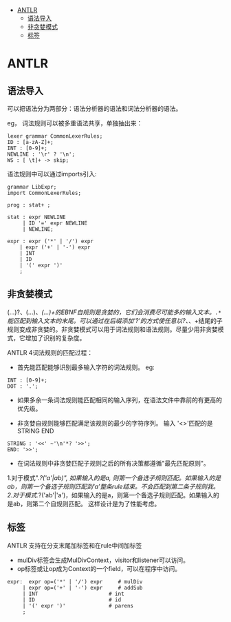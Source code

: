 
<!-- TOC -->

- [ANTLR](#antlr)
    - [语法导入](#语法导入)
    - [非贪婪模式](#非贪婪模式)
    - [标签](#标签)

<!-- /TOC -->

# ANTLR

## 语法导入
可以把语法分为两部分：语法分析器的语法和词法分析器的语法。

eg， 词法规则可以被多重语法共享，单独抽出来：
```
lexer grammar CommonLexerRules;
ID : [a-zA-Z]+;
INT : [0-9]+;
NEWLINE : '\r' ? '\n';
WS : [ \t]+ -> skip;
```

语法规则中可以通过imports引入:

```
grammar LibExpr;
import CommonLexerRules;

prog : stat+ ;

stat : expr NEWLINE
     | ID '=' expr NEWLINE
     | NEWLINE;

expr : expr ('*' | '/') expr
    | expr ('+' | '-') expr
    | INT
    | ID
    | '(' expr ')'
    ;
```

## 非贪婪模式
(...)?、(...)*、(...)+的EBNF自规则是贪婪的，它们会消费尽可能多的输入文本。`.*`能匹配到输入文本的末尾。可以通过在后缀添加'?'的方式使任意以?、*、+结尾的子规则变成非贪婪的。非贪婪模式可以用于词法规则和语法规则。尽量少用非贪婪模式，它增加了识别的复杂度。

ANTLR 4词法规则的匹配过程：

- 首先能匹配能够识别最多输入字符的词法规则。
eg:
```
INT : [0-9]+;
DOT : '.';
```
- 如果多余一条词法规则能匹配相同的输入序列，在语法文件中靠前的有更高的优先级。

- 非贪婪自规则能够匹配满足该规则的最少的字符序列。
输入 '<<foo>>'匹配的是STRING END
```
STRING : '<<' ~'\n'*? '>>';
END: '>>';
```

- 在词法规则中非贪婪匹配子规则之后的所有决策都遵循"最先匹配原则"。

1.对于模式".*?('a'|ab)", 如果输入的是a, 则第一个备选子规则匹配。如果输入的是ab，则第一个备选子规则匹配到‘a’整条rule结束。不会匹配到第二条子规则我。
2.对于模式.*?('ab'|'a')，如果输入的是a，则第一个备选子规则匹配。如果输入的是ab，则第二个自规则匹配。
这样设计是为了性能考虑。

## 标签
ANTLR 支持在分支末尾加标签和在rule中间加标签
- mulDiv标签会生成MulDivContext，visitor和listener可以访问。
- op标签或让op成为Context的一个field，可以在程序中访问。
```
expr:  expr op=('*' | '/') expr     # mulDiv
     | expr op=('+' | '-') expr     # addSub
     | INT                       # int
     | ID                        # id
     | '(' expr ')'              # parens
     ;
```

